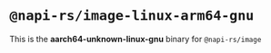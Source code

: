 # `@napi-rs/image-linux-arm64-gnu`

This is the **aarch64-unknown-linux-gnu** binary for `@napi-rs/image`
